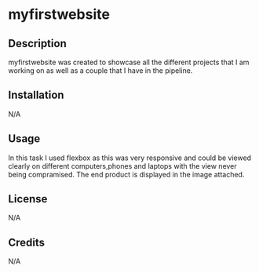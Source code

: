 # myfirstwebsite

## Description

myfirstwebsite was created to showcase all the different projects that I am working on as well as a couple that I have in the pipeline.


## Installation

N/A

## Usage

In this task I used flexbox as this was very responsive and could be viewed clearly on different computers,phones and laptops with the view never being compramised. The end product is displayed in the image attached.


## License

N/A

## Credits

N/A
